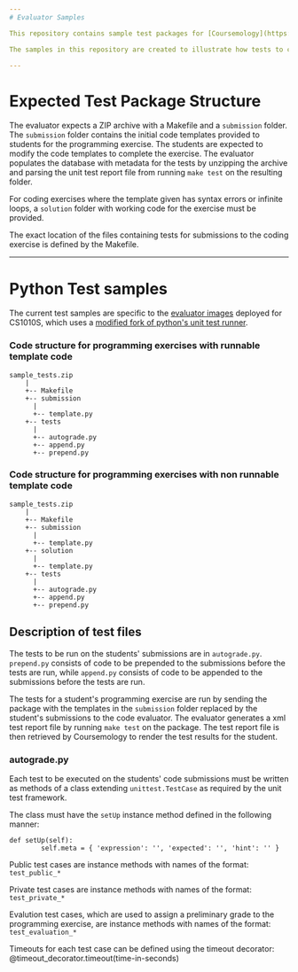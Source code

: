 ```yaml
---
# Evaluator Samples

This repository contains sample test packages for [Coursemology](https://github.com/Coursemology/coursemology2)'s code [evaluator](https://github.com/Coursemology/evaluator-slave), which is used to evaluate students' submissions for coding exercises on Coursemology. The evaluator is designed to evaluate submissions for programming languages in general by riding on the unit test frameworks available for each programming language.

The samples in this repository are created to illustrate how tests to check if coding exercise submissions satisfy the objectives of the exercise should be written. The tests can go beyond checking if the submitted code outputs the right answer. For example, tests can be written to check if the submitted code is an iterative rather than recursive solution.

---
```

# Expected Test Package Structure

The evaluator expects a ZIP archive with a Makefile and a `submission` folder. The `submission` folder contains the initial code templates provided to students for the programming exercise. The students are expected to modify the code templates to complete the exercise. The evaluator populates the database with metadata for the tests by unzipping the archive and parsing the unit test report file from running `make test` on the resulting folder.

For coding exercises where the template given has syntax errors or infinite loops, a `solution` folder with working code for the exercise must be provided.

The exact location of the files containing tests for submissions to the coding exercise is defined by the Makefile.

---
# Python Test samples

The current test samples are specific to the [evaluator images](https://github.com/Coursemology/evaluator-images/tree/master/python/python3.5) deployed for CS1010S, which uses a [modified fork of python's unit test runner](https://github.com/Coursemology/unittest-xml-reporting/tree/extra-attributes).

### Code structure for programming exercises with runnable template code
```
sample_tests.zip
    |
    +-- Makefile
    +-- submission
      |
      +-- template.py
    +-- tests
      |
      +-- autograde.py
      +-- append.py
      +-- prepend.py
```

### Code structure for programming exercises with non runnable template code
```
sample_tests.zip
    |
    +-- Makefile
    +-- submission
      |
      +-- template.py
    +-- solution
      |
      +-- template.py
    +-- tests
      |
      +-- autograde.py
      +-- append.py
      +-- prepend.py
```

## Description of test files
The tests to be run on the students' submissions are in `autograde.py`. `prepend.py` consists of code to be prepended to the submissions before the tests are run, while `append.py` consists of code to be appended to the submissions before the tests are run.

The tests for a student's programming exercise are run by sending the package with the templates in the `submission` folder replaced by the student's submissions to the code evaluator. The evaluator generates a xml test report file by running `make test` on the package. The test report file is then retrieved by Coursemology to render the test results for the student.

### autograde.py
Each test to be executed on the students' code submissions must be written as methods of a class extending `unittest.TestCase` as required by the unit test framework.

The class must have the `setUp` instance method defined in the following manner:
```
def setUp(self):
        self.meta = { 'expression': '', 'expected': '', 'hint': '' }
```
Public test cases are instance methods with names of the format: `test_public_*`

Private test cases are instance methods with names of the format: `test_private_*`

Evalution test cases, which are used to assign a preliminary grade to the programming exercise, are instance methods with names of the format: `test_evaluation_*`

Timeouts for each test case can be defined using the timeout decorator: @timeout_decorator.timeout(time-in-seconds)
